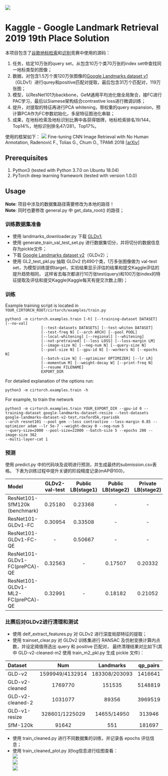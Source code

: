 ![](https://storage.googleapis.com/kaggle-competitions/kaggle/11838/logos/header.png?t=2019-03-29-00-01-45)
# Kaggle - Google Landmark Retrieval 2019 19th Place Solution

本项目包含了[谷歌地标检索](https://www.kaggle.com/c/landmark-retrieval-2019)和[识别](https://www.kaggle.com/c/landmark-recognition-2019)竞赛中使用的源码：
1.	任务，给定10万张的query set，从包含10万个类70万张的index set中查找同一地标类型的图像；
2.	数据，对包含1.5万个类120万张图像的[Google Landmarks dataset v1](https://www.kaggle.com/c/landmark-recognition-challenge)（GLDv1）进行qurey和positive匹配对提取，最后包含31万个匹配对，119万张图；
3.	模型，以ResNet101为backbone，GeM通用平均池化做全局聚合，接FC进行PAC学习，最后以Siamese架构结合contrastive loss进行微调训练；
4.	提升，对提取的特征再进行PCA whitening，带权重的query expansion，预计算PCA作为FC参数初始化，多层特征图池化串联；
5.	成果，在地标检索及地标识别比赛中各获得银牌，地标检索排名19/144，Top14%，地标识别排名47/281，Top17%。

使用的框架如下：
<img src="http://cmp.felk.cvut.cz/cnnimageretrieval/img/cnnimageretrieval_network_medium.png" width=\textwidth/>
Fine-tuning CNN Image Retrieval with No Human Annotation, 
Radenović F., Tolias G., Chum O., 
TPAMI 2018 [[arXiv](https://arxiv.org/abs/1711.02512)]

## Prerequisites
1. Python3 (tested with Python 3.7.0 on Ubuntu 18.04)
1. PyTorch deep learning framework (tested with version 1.0.0)

## Usage
**Note**: 项目中涉及的数据集路径需要修改为本地的路径！  
**Note**: 同时也要修改 general.py 中 get_data_root() 的路径；
### 训练数据集准备
* 使用 landmarks_downloader.py 下载 [GLDv1](https://www.kaggle.com/c/landmark-recognition-challenge);
* 使用 generate_train_val_test_set.py 进行数据集切分，并将切分的数据信息存为pickle文件；
* 下载 [Google Landmarks dataset v2](https://github.com/cvdfoundation/google-landmark)（GLDv2）；
* 使用 GL2_test_pkl.py 抽取 GLDv2 约490个类，1万多张图像做为 val-test set，为模型训练提供target，实验结果显示评估的结果和提交Kaggle评估的提升趋势相同，
这样省去每次都进行10万张test(query)和100万张index的特征提取及评估和提交Kaggle(Kaggle每天有提交次数上限)；
### 训练
Example training script is located in ```YOUR_CIRTORCH_ROOT/cirtorch/examples/train.py```
```
python3 -m cirtorch.examples.train [-h] [--training-dataset DATASET] [--no-val]
                [--test-datasets DATASETS] [--test-whiten DATASET]
                [--test-freq N] [--arch ARCH] [--pool POOL]
                [--local-whitening] [--regional] [--whitening]
                [--not-pretrained] [--loss LOSS] [--loss-margin LM]
                [--image-size N] [--neg-num N] [--query-size N]
                [--pool-size N] [--gpu-id N] [--workers N] [--epochs N]
                [--batch-size N] [--optimizer OPTIMIZER] [--lr LR]
                [--momentum M] [--weight-decay W] [--print-freq N]
                [--resume FILENAME]
                EXPORT_DIR
```
For detailed explanation of the options run:
```
python3 -m cirtorch.examples.train -h
```
For example, to train the network 
```
python3 -m cirtorch.examples.train YOUR_EXPORT_DIR --gpu-id 0 --training-dataset google-landmarks-dataset-resize --test-datasets google-landmarks-dataset-v2-test,roxford5k,rparis6k
--arch resnet101 --pool gem --loss contrastive --loss-margin 0.85 --optimizer adam --lr 5e-7 --weight-decay 0 --neg-num 5
--query-size=2000 --pool-size=22000 --batch-size 5 --epochs 200 --image-size 362
--multi-layer-cat 1
```
### 预测
使用 predict.py 中的代码块及说明进行预测，并生成最终的submission.csv表格。
下表为训练过程中提升关键的阶段精度记录(mAP@100)，

| Model | GLDv2-val-test | Public LB(stage1) | Public LB(stage2) | Private LB(stage2) |
|:------|:--------:|:---------:|:----------:|:----------:|
| ResNet101-SfM120k (benchmark)| 0.25180 | 0.23368 | - | - |
| ResNet101-GLDv1-FC | 0.30954 | 0.33508 | - | - |
| ResNet101-GLDv1-FC-QE | - | 0.50667 | - | - |
| ResNet101-GLDv1-FC(prePCA)-QE | 0.32563 | - | 0.17507 | 0.20332 |
| ResNet101-GLDv1-ML2-FC(prePCA)-QE | 0.32991 | - | 0.18182 | 0.21052 |

### 比赛后对GLDv2进行清理和测试
* 使用 delf_extract_features.py 对 GLDv2 进行深度局部特征的提取；
* 使用 trainset_clear.py 对 GLDv2 训练集进行 RANSAC 及仿射变换计算内点数，并设定阈值筛选出 query 和 positive 匹配对，
最终清理结果对比如下(其中 GLD-v2-cleaned-m2 使用 train_m2_pkl.py 生成 pickle 文件)：

| Dataset | Num | Landmarks | qp_pairs |
|:------|:--------:|:---------:|:----------:|
| GLD-v2| 1599949/4132914 | 183308/203093 | 1416641 |
| GLD-v2-cleaned | 1769770 | 151535 | 5148819 |
| GLD-v2-cleaned-2 | 1031077 | 89356 | 3969519 |
| GLD-v1-resize | 328601/1225029 | 14655/14950 | 313946 |
| SfM-120k | 91642 | 551 | 181697 |

* 使用 train_cleaned.py 进行不同数据集的训练，并记录各 epochs 评估信息；
* 使用 train_cleaned_plot.py 对log信息进行绘图查看：  
![](https://github.com/HuangXiaoquan127/Google-Landmarks-Retrieval-and-Recognition-2019-19h-Place-Solution/blob/master/YOUR_EXPORT_DIR/Google%20landmarks%20dataset%20v2%20val_test%20set.png)  
![](https://github.com/HuangXiaoquan127/Google-Landmarks-Retrieval-and-Recognition-2019-19h-Place-Solution/blob/master/YOUR_EXPORT_DIR/ROxford%20Medium.png)  
![](https://github.com/HuangXiaoquan127/Google-Landmarks-Retrieval-and-Recognition-2019-19h-Place-Solution/blob/master/YOUR_EXPORT_DIR/RParis%20Medium.png)  



